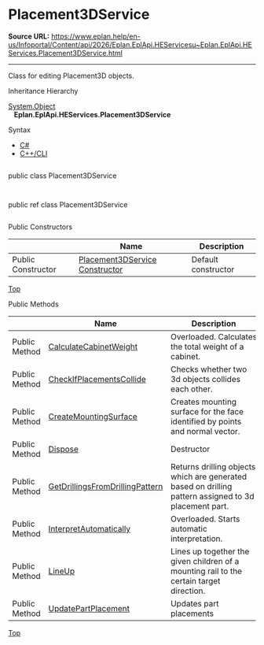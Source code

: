 # Placement3DService

**Source URL:** https://www.eplan.help/en-us/Infoportal/Content/api/2026/Eplan.EplApi.HEServicesu~Eplan.EplApi.HEServices.Placement3DService.html

---

Class for editing Placement3D objects.

Inheritance Hierarchy

[System.Object](#)  
   **Eplan.EplApi.HEServices.Placement3DService**

Syntax

- [C#](#i-syntax-CS)
- [C++/CLI](#i-syntax-CPP2005)

```
```
public class Placement3DService
```
```

```
```
public ref class Placement3DService
```
```



Public Constructors

|  | Name | Description |
| --- | --- | --- |
| Public Constructor | [Placement3DService Constructor](Eplan.EplApi.HEServicesu~Eplan.EplApi.HEServices.Placement3DService~_ctor.html) | Default constructor |

[Top](#top)




Public Methods

|  | Name | Description |
| --- | --- | --- |
| Public Method | [CalculateCabinetWeight](Eplan.EplApi.HEServicesu~Eplan.EplApi.HEServices.Placement3DService~CalculateCabinetWeight.html) | Overloaded. Calculates the total weight of a cabinet. |
| Public Method | [CheckIfPlacementsCollide](Eplan.EplApi.HEServicesu~Eplan.EplApi.HEServices.Placement3DService~CheckIfPlacementsCollide.html) | Checks whether two 3d objects collides each other. |
| Public Method | [CreateMountingSurface](Eplan.EplApi.HEServicesu~Eplan.EplApi.HEServices.Placement3DService~CreateMountingSurface.html) | Creates mounting surface for the face identified by points and normal vector. |
| Public Method | [Dispose](Eplan.EplApi.HEServicesu~Eplan.EplApi.HEServices.Placement3DService~Dispose().html) | Destructor |
| Public Method | [GetDrillingsFromDrillingPattern](Eplan.EplApi.HEServicesu~Eplan.EplApi.HEServices.Placement3DService~GetDrillingsFromDrillingPattern.html) | Returns drilling objects which are generated based on drilling pattern assigned to 3d placement part. |
| Public Method | [InterpretAutomatically](Eplan.EplApi.HEServicesu~Eplan.EplApi.HEServices.Placement3DService~InterpretAutomatically.html) | Overloaded. Starts automatic interpretation. |
| Public Method | [LineUp](Eplan.EplApi.HEServicesu~Eplan.EplApi.HEServices.Placement3DService~LineUp.html) | Lines up together the given children of a mounting rail to the certain target direction. |
| Public Method | [UpdatePartPlacement](Eplan.EplApi.HEServicesu~Eplan.EplApi.HEServices.Placement3DService~UpdatePartPlacement.html) | Updates part placements |

[Top](#top)
